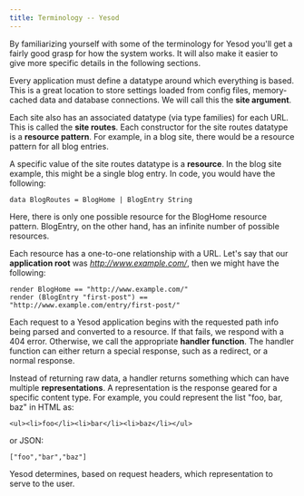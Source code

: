 ```yaml
---
title: Terminology -- Yesod
---
```

By familiarizing yourself with some of the terminology for Yesod you'll get a fairly good grasp for how the system works. It will also make it easier to give more specific details in the following sections.

Every application must define a datatype around which everything is based. This is a great location to store settings loaded from config files, memory-cached data and database connections. We will call this the **site argument**.

Each site also has an associated datatype (via type families) for each URL. This is called the **site routes**. Each constructor for the site routes datatype is a **resource pattern**. For example, in a blog site, there would be a resource pattern for all blog entries.

A specific value of the site routes datatype is a **resource**. In the blog site example, this might be a single blog entry. In code, you would have the following:

    data BlogRoutes = BlogHome | BlogEntry String

Here, there is only one possible resource for the BlogHome resource pattern. BlogEntry, on the other hand, has an infinite number of possible resources.

Each resource has a one-to-one relationship with a URL. Let's say that our **application root** was *http://www.example.com/*, then we might have the following:

    render BlogHome == "http://www.example.com/"
    render (BlogEntry "first-post") == "http://www.example.com/entry/first-post/"

Each request to a Yesod application begins with the requested path info being parsed and converted to a resource. If that fails, we respond with a 404 error. Otherwise, we call the appropriate **handler function**. The handler function can either return a special response, such as a redirect, or a normal response.

Instead of returning raw data, a handler returns something which can have multiple **representations**. A representation is the response geared for a specific content type. For example, you could represent the list "foo, bar, baz" in HTML as:

    <ul><li>foo</li><li>bar</li><li>baz</li></ul>

or JSON:

    ["foo","bar","baz"]

Yesod determines, based on request headers, which representation to serve to the user.

